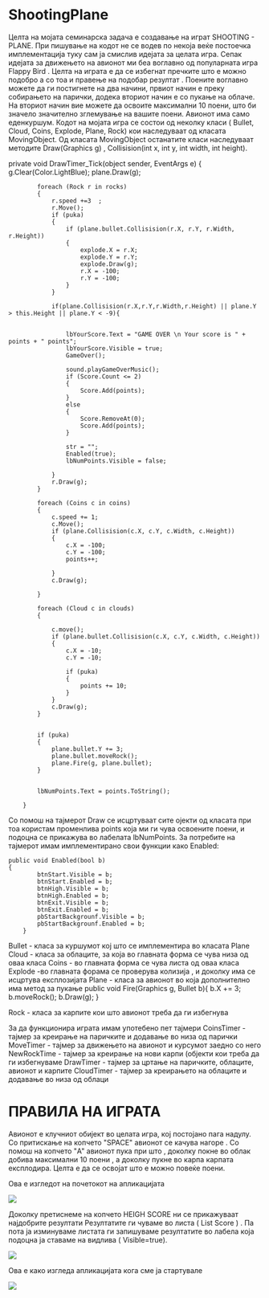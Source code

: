 ShootingPlane
=============



Целта на мојата семинарска задача е создавање на играт SHOOTING - PLANE.
При пишување на кодот не се водев по некоја веќе постоечка имплементација туку сам ја смислив идејата за целата игра. Сепак идејата за движењето на авионот ми беа воглавно од популарната игра Flappy Bird . Целта на играта е да се избегнат пречките што е можно подобро а со тоа и правење на подобар резултат . Поените воглавно можете да ги постигнете на два начини, првиот начин е преку собирањето на парички, додека вториот  начин е со пукање на облаче. На вториот начин вие можете да освоите максимални 10 поени, што би значело значително зглемување на вашите поени. Авионот има само еденкуршум.
Кодот на мојата игра се состои од неколку класи ( Bullet, Cloud, Coins, Explode, Plane, Rock) кои наследуваат од класата  MovingObject. Од класата MovingObject останатите класи наследуваат 
методите  Draw(Graphics  g) , Collisision(int x, int y, int width, int height). 

private void DrawTimer_Tick(object sender, EventArgs e)
        {
            g.Clear(Color.LightBlue);
            plane.Draw(g);

            foreach (Rock r in rocks)
            {
                r.speed +=3  ;
                r.Move();
                if (puka)
                {
                    if (plane.bullet.Collisision(r.X, r.Y, r.Width, r.Height))
                    {
                        explode.X = r.X;
                        explode.Y = r.Y;
                        explode.Draw(g);
                        r.X = -100;
                        r.Y = -100;
                    }
                }
                
                if(plane.Collisision(r.X,r.Y,r.Width,r.Height) || plane.Y > this.Height || plane.Y < -9){

                    
                    lbYourScore.Text = "GAME OVER \n Your score is " + points + " points";
                    lbYourScore.Visible = true;
                    GameOver();

                    sound.playGameOverMusic();
                    if (Score.Count <= 2)
                    {
                        Score.Add(points);
                    }
                    else
                    {
                        Score.RemoveAt(0);
                        Score.Add(points);
                    }   

                    str = "";
                    Enabled(true);
                    lbNumPoints.Visible = false;
                  
                }
                r.Draw(g);
            }

            foreach (Coins c in coins)
            {
                c.speed += 1;
                c.Move();
                if (plane.Collisision(c.X, c.Y, c.Width, c.Height))
                {
                    c.X = -100;
                    c.Y = -100;
                    points++;
                   
                }
                c.Draw(g);

            }
            
            foreach (Cloud c in clouds)
            {

                c.move();
                if (plane.bullet.Collisision(c.X, c.Y, c.Width, c.Height))
                {
                    c.X = -10;
                    c.Y = -10;

                    if (puka)
                    {
                        points += 10;
                    }
                }
                c.Draw(g);
            }
            

            if (puka)
            {
                plane.bullet.Y += 3;
                plane.bullet.moveRock();
                plane.Fire(g, plane.bullet);
            }
            

            lbNumPoints.Text = points.ToString();

        }
        
Со помош на тајмерот Draw се исцртуваат сите ојекти од класата при тоа користам променлива points која ми ги чува освоените поени, и подоцна се прикажува во лабелата lbNumPoints. За потребите на тајмерот имам имплементирано свои функции како Enabled:

	public void Enabled(bool b)
	{
            btnStart.Visible = b;
            btnStart.Enabled = b;
            btnHigh.Visible = b;
            btnHigh.Enabled = b;
            btnExit.Visible = b;
            btnExit.Enabled = b;
            pbStartBackgrounf.Visible = b;
            pbStartBackgrounf.Enabled = b;
        }

        
        
Bullet    - класа за куршумот кој што се имплементира во класата  Plane 
Cloud - класа за облаците, за која во главната форма се чува низа од оваа класа
Coins - во главната форма се чува листа од оваа класа
Explode -во главната форама се проверува колизија , и доколку има се исцртува експлозијата
Plane  -  класа за авионот во која дополнително има метод за пукање
public void Fire(Graphics g, Bullet b){
   	b.X += 3;
	b.moveRock();
   	b.Draw(g);
}
 
Rock - класа за карпите кои што авионот треба да ги избегнува
 
За да функционира играта имам употебено пет тајмери
CoinsTimer    - тајмер за креирање на паричките и додавање во низа од парички
MoveTimer     - тајмер за движењето на авионот и курсумот заедно со него
NewRockTime	- тајмер за креирање на нови карпи (објекти кои треба да ги избегнуваме DrawTimer	- тајмер за цртање на паричките, облаците, авионот и карпите
CloudTimer	- тајмер за креирањето на облаците и додавање во низа од облаци


ПРАВИЛА НА ИГРАТА
=======
Авионот е клучниот обијект во целата игра, кој постојано пага надулу. Со притискање на копчето
"SPACE"  авионот се качува нагоре . Со помош на копчето "A" авионот  пука при што , доколку покне во облак добива максимални 10 поени , а доколку пукне во карпа карпата експлодира.
Целта е да се освојат што е можно повеќе поени.

Ова е изгледот на почетокот на апликацијата
 
<img src="http://i.imgur.com/WT3Dy4m.png" />

Доколку претиснеме на копчето HEIGH SCORE  ни се прикажуваат најдобрите резултати
Резултатите ги чуваме во листа ( List<int> Score ) . Па пота ја изминуваме листата ги запишуваме резултатите во лабела која подоцна ја ставаме на видлива ( Visible=true).
 
<img src="http://i.imgur.com/j0FGM3Q.png" />

Ова е како изгледа апликацијата кога сме ја стартувале
 
<img src="http://i.imgur.com/KPY8XTd.png" />
